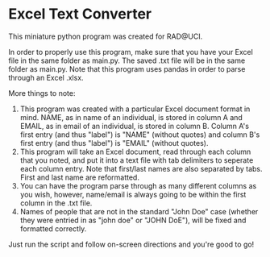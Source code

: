 # Excel Text Converter

This miniature python program was created for RAD@UCI.

In order to properly use this program, make sure that you have your Excel file in the same folder as main.py. The saved .txt file will be in the same folder as main.py. Note that this program uses pandas in order to parse through an Excel .xlsx. 

More things to note:
1. This program was created with a particular Excel document format in mind. NAME, as in name of an individual, is stored in column A and EMAIL, as in email of an individual, is stored in column B. Column A's first entry (and thus "label") is "NAME" (without quotes) and column B's first entry (and thus "label") is "EMAIL" (without quotes). 
2. This program will take an Excel document, read through each column that you noted, and put it into a text file with tab delimiters to seperate each column entry. Note that first/last names are also separated by tabs. First and last name are reformatted.
3. You can have the program parse through as many different columns as you wish, however, name/email is always going to be within the first column in the .txt file.
4. Names of people that are not in the standard "John Doe" case (whether they were entried in as "john doe" or "JOHN DoE"), will be fixed and formatted correctly. 

Just run the script and follow on-screen directions and you're good to go!
